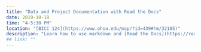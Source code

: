 ```yaml
---
title: "Data and Project Documentation with Read the Docs"
date: 2019-10-18
time: "4-5:30 PM"
location: "[BICC 124](https://www.ohsu.edu/map/?id=439#!m/32185)"
description: "Learn how to use markdown and [Read the Docs](https://readthedocs.org/) to document your data and research projects."
## link: ""
---
```

